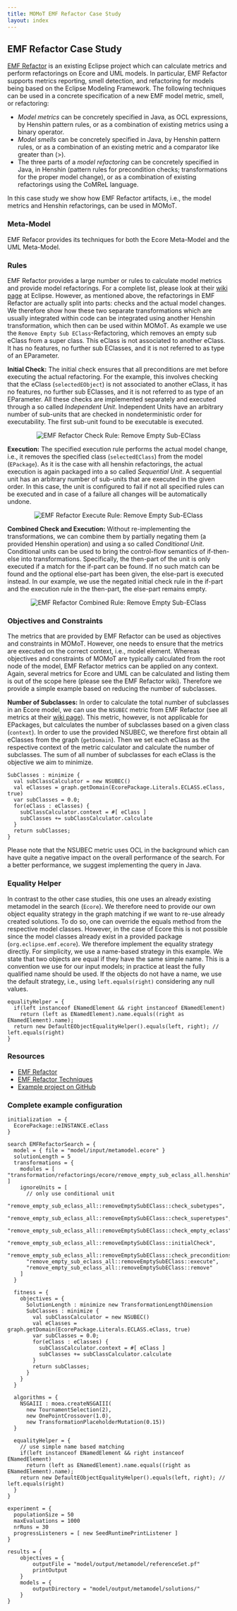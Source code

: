 ```yaml
---
title: MOMoT EMF Refactor Case Study
layout: index
---
```


## EMF Refactor Case Study
[EMF Refactor](http://www.eclipse.org/emf-refactor/) is an existing Eclipse project which can calculate metrics and perform refactorings on Ecore and UML models. 
In particular, EMF Refactor supports metrics reporting, smell detection, and refactoring for models being based on the Eclipse Modeling Framework.
The following techniques can be used in a concrete specification of a new EMF model metric, smell, or refactoring:

* *Model metrics* can be concretely specified in Java, as OCL expressions, by Henshin pattern rules, or as a combination of existing metrics using a binary operator.
* *Model smells* can be concretely specified in Java, by Henshin pattern rules, or as a combination of an existing metric and a comparator like greater than (>).
* The three parts of a *model refactoring* can be concretely specified in Java, in Henshin (pattern rules for precondition checks; transformations for the proper model change), or as a combination of existing refactorings using the CoMReL language. 

In this case study we show how EMF Refactor artifacts, i.e., the model metrics and Henshin refactorings, can be used in MOMoT.

### Meta-Model
EMF Refacor provides its techniques for both the Ecore Meta-Model and the UML Meta-Model.

### Rules
EMF Refactor provides a large number or rules to calculate model metrics and provide model refactorings.
For a complete list, please look at their [wiki page](https://wiki.eclipse.org/Techniques) at Eclipse.
However, as mentioned above, the refactorings in EMF Refactor are actually split into parts: checks and the actual model changes.
We therefore show how these two separate transformations which are usually integrated within code can be integrated using another Henshin transformation, which then can be used within MOMoT.
As example we use the ``Remove Empty Sub EClass``-Refactoring, which removes an empty sub eClass from a super class. This eClass is not associated to another eClass. It has no features, no further sub EClasses, and it is not referred to as type of an EParameter.

**Initial Check:**
The initial check ensures that all preconditions are met before executing the actual refactoring.
For the example, this involves checking that the eClass (``selectedEObject``) is not associated to another eClass, it has no features, no further sub EClasses, and it is not referred to as type of an EParameter.
All these checks are implemented separately and executed through a so called *Independent Unit*. 
Independent Units have an arbitrary number of sub-units that are checked in nondeterministic order for executability. The first sub-unit found to be executable is executed.

<div style="text-align:center">
<img src="http://martin-fleck.github.io/momot/images/casestudy/emfrefactor/emfrefactor_rule_remove_empty_sub_eclass_initialcheck.svg" alt="EMF Refactor Check Rule: Remove Empty Sub-EClass" />
</div>

**Execution:**
The specified execution rule performs the actual model change, i.e., it removes the specified class (``selectedEClass``) from the model (``EPackage``). 
As it is the case with all henshin refactorings, the actual execution is again packaged into a so called *Sequential Unit*. 
A sequential unit has an arbitrary number of sub-units that are executed in the given order.
In this case, the unit is configured to fail if not all specified rules can be executed and in case of a failure all changes will be automatically undone.

<div style="text-align:center">
<img src="http://martin-fleck.github.io/momot/images/casestudy/emfrefactor/emfrefactor_rule_remove_empty_sub_eclass_execute.svg" alt="EMF Refactor Execute Rule: Remove Empty Sub-EClass" />
</div>

**Combined Check and Execution:** 
Without re-implementing the transformations, we can combine them by partially negating them (a provided Henshin operation) and using a so called *Conditional Unit*.
Conditional units can be used to bring the control-flow semantics of if-then-else into transformations.
Specifically, the then-part of the unit is only executed if a match for the if-part can be found. 
If no such match can be found and the optional else-part has been given, the else-part is executed instead.
In our example, we use the negated initial check rule in the if-part and the execution rule in the then-part, the else-part remains empty.

<div style="text-align:center">
<img src="http://martin-fleck.github.io/momot/images/casestudy/emfrefactor/emfrefactor_rule_remove_empty_sub_eclass.svg" alt="EMF Refactor Combined Rule: Remove Empty Sub-EClass" />
</div>

### Objectives and Constraints
The metrics that are provided by EMF Refactor can be used as objectives and constraints in MOMoT. 
However, one needs to ensure that the metrics are executed on the correct context, i.e., model element.
Whereas objectives and constraints of MOMoT are typically calculated from the root node of the model, EMF Refactor metrics can be applied on any context.
Again, several metrics for Ecore and UML can be calculated and listing them is out of the scope here (please see the EMF Refactor wiki).
Therefore we provide a simple example based on reducing the number of subclasses.

**Number of Subclasses:**
In order to calculate the total number of subclasses in an Ecore model, we can use the ``NSUBEC`` metric from EMF Refactor (see all metrics at their [wiki page](https://wiki.eclipse.org/Techniques)). 
This metric, however, is not applicable for EPackages, but calculates the number of subclasses based on a given class (```context```).
In order to use the provided NSUBEC, we therefore first obtain all eClasses from the graph (``getDomain``). 
Then we set each eClass as the respective context of the metric calculator and calculate the number of subclasses.
The sum of all number of subclasses for each eClass is the objective we aim to minimize. 

```
SubClasses : minimize {
  val subClassCalculator = new NSUBEC()
  val eClasses = graph.getDomain(EcorePackage.Literals.ECLASS.eClass, true)
  var subClasses = 0.0;
  for(eClass : eClasses) {
    subClassCalculator.context = #[ eClass ]
    subClasses += subClassCalculator.calculate
  }          
  return subClasses;
}
```

Please note that the NSUBEC metric uses OCL in the background which can have quite a negative impact on the overall performance of the search. 
For a better performance, we suggest implementing the query in Java.

### Equality Helper
In contrast to the other case studies, this one uses an already existing metamodel in the search (``Ecore``).
We therefore need to provide our own object equality strategy in the graph matching if we want to re-use already created solutions. 
To do so, one can override the equals method from the respective model classes. 
However, in the case of Ecore this is not possible since the model classes already exist in a provided package (``org.eclipse.emf.ecore``).
We therefore implement the equality strategy directly.
For simplicity, we use a name-based strategy in this example. 
We state that two objects are equal if they have the same simple name.
This is a convention we use for our input models; in practice at least the fully qualified name should be used.
If the objects do not have a name, we use the default strategy, i.e., using ``left.equals(right)`` considering any null values.

```
equalityHelper = {
  if(left instanceof ENamedElement && right instanceof ENamedElement)
    return (left as ENamedElement).name.equals((right as ENamedElement).name);
  return new DefaultEObjectEqualityHelper().equals(left, right); // left.equals(right)
}
```

### Resources
* [EMF Refactor](http://www.eclipse.org/emf-refactor/)
* [EMF Refactor Techniques](https://wiki.eclipse.org/Techniques)
* [Example project on GitHub](https://github.com/martin-fleck/momot/tree/master/projects/at.ac.tuwien.big.momot.examples.emfrefactor)

### Complete example configuration
```
initialization  = {
  EcorePackage::eINSTANCE.eClass
}

search EMFRefactorSearch = {
  model = { file = "model/input/metamodel.ecore" }
  solutionLength = 5
  transformations = {
    modules = [ "transformation/refactorings/ecore/remove_empty_sub_eclass_all.henshin" ]
    ignoreUnits = [
      // only use conditional unit
      "remove_empty_sub_eclass_all::removeEmptySubEClass::check_subetypes",
      "remove_empty_sub_eclass_all::removeEmptySubEClass::check_superetypes",
      "remove_empty_sub_eclass_all::removeEmptySubEClass::check_empty_eclass",
      "remove_empty_sub_eclass_all::removeEmptySubEClass::initialCheck",
      "remove_empty_sub_eclass_all::removeEmptySubEClass::check_preconditions",
      "remove_empty_sub_eclass_all::removeEmptySubEClass::execute",
      "remove_empty_sub_eclass_all::removeEmptySubEClass::remove"
    ]
  }

  fitness = {
    objectives = {
      SolutionLength : minimize new TransformationLengthDimension
      SubClasses : minimize {
        val subClassCalculator = new NSUBEC()
        val eClasses = graph.getDomain(EcorePackage.Literals.ECLASS.eClass, true)
        var subClasses = 0.0;
        for(eClass : eClasses) {
          subClassCalculator.context = #[ eClass ]
          subClasses += subClassCalculator.calculate
        }          
        return subClasses;
      }
    }
  }

  algorithms = {
    NSGAIII : moea.createNSGAIII(
      new TournamentSelection(2),
      new OnePointCrossover(1.0),  
      new TransformationPlaceholderMutation(0.15))
  }
  
  equalityHelper = {
    // use simple name based matching
    if(left instanceof ENamedElement && right instanceof ENamedElement)
      return (left as ENamedElement).name.equals((right as ENamedElement).name);
    return new DefaultEObjectEqualityHelper().equals(left, right); // left.equals(right)
  }
}

experiment = {
  populationSize = 50
  maxEvaluations = 1000
  nrRuns = 30
  progressListeners = [ new SeedRuntimePrintListener ]
}

results = {
	objectives = {
		outputFile = "model/output/metamodel/referenceSet.pf"
		printOutput
	} 
	models = {
		outputDirectory = "model/output/metamodel/solutions/"
	}
}
```
